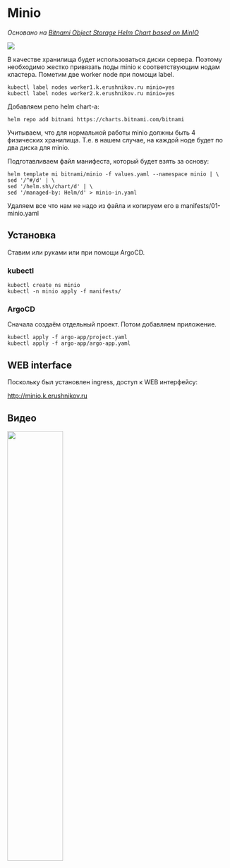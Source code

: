 # Minio

_Основано на [Bitnami Object Storage Helm Chart based on MinIO](https://github.com/bitnami/charts/tree/master/bitnami/minio/#installing-the-chart)_

![](images/sh1.jpg)

В качестве хранилища будет использоваться диски сервера. Поэтому необходимо жестко привязать
поды minio к соответствующим нодам кластера. Пометим две worker node при помощи label.

```shell
kubectl label nodes worker1.k.erushnikov.ru minio=yes
kubectl label nodes worker2.k.erushnikov.ru minio=yes
```

Добавляем репо helm chart-а:

```shell
helm repo add bitnami https://charts.bitnami.com/bitnami
```

Учитываем, что для нормальной работы minio должны быть 4 физических хранилища. Т.е. в 
нашем случае, на каждой ноде будет по два диска для minio.

Подготавливаем файл манифеста, который будет взять за основу:

```shell
helm template mi bitnami/minio -f values.yaml --namespace minio | \
sed '/^#/d' | \
sed '/helm.sh\/chart/d' | \
sed '/managed-by: Helm/d' > minio-in.yaml
```

Удаляем все что нам не надо из файла и копируем его в manifests/01-minio.yaml


## Установка

Ставим или руками или при помощи ArgoCD.

### kubectl

```shell
kubectl create ns minio
kubectl -n minio apply -f manifests/
```

### ArgoCD

Сначала создаём отдельный проект. Потом добавляем приложение.


```shell
kubectl apply -f argo-app/project.yaml
kubectl apply -f argo-app/argo-app.yaml
```

## WEB interface

Поскольку был установлен ingress, доступ к WEB интерфейсу:

http://minio.k.erushnikov.ru

## Видео

[<img src="https://img.youtube.com/vi/0MYrwR7EFBM/maxresdefault.jpg" width="50%">](https://youtu.be/0MYrwR7EFBM)
